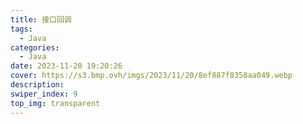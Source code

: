 ```yaml
---
title: 接口回调
tags:
  - Java
categories:
  - Java
date: 2023-11-20 19:20:26
cover: https://s3.bmp.ovh/imgs/2023/11/20/8ef887f8358aa049.webp
description:
swiper_index: 9
top_img: transparent
---
```

